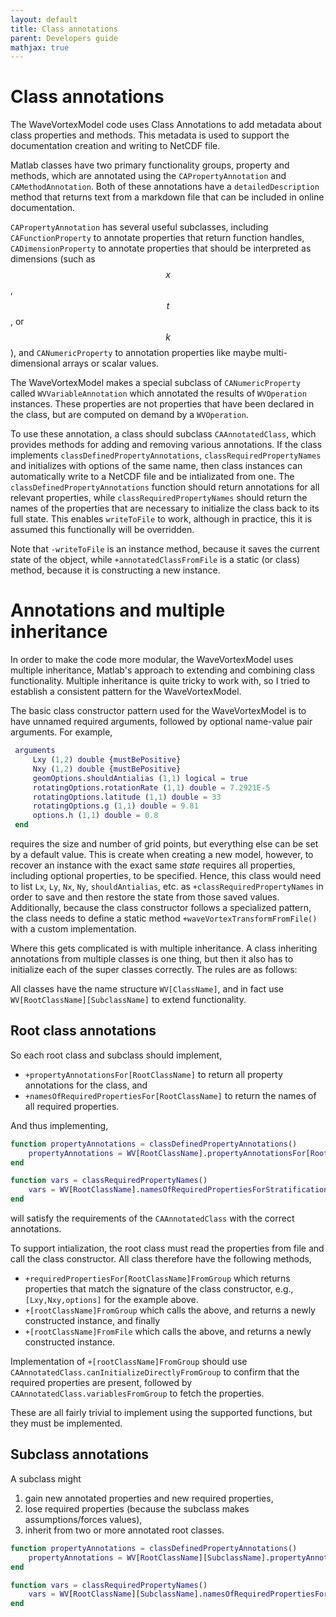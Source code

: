 ```yaml
---
layout: default
title: Class annotations
parent: Developers guide
mathjax: true
---
```


#  Class annotations

The WaveVortexModel code uses Class Annotations to add metadata about class properties and methods. This metadata is used to support the documentation creation and writing to NetCDF file.

Matlab classes have two primary functionality groups, property and methods, which are annotated using the `CAPropertyAnnotation` and `CAMethodAnnotation`. Both of these annotations have a `detailedDescription` method that returns text from a markdown file that can be included in online documentation.

`CAPropertyAnnotation` has several useful subclasses, including `CAFunctionProperty` to annotate properties that return function handles, `CADimensionProperty` to annotate properties that should be interpreted as dimensions (such as  $$x$$, $$t$$, or $$k$$), and `CANumericProperty` to annotation properties like maybe multi-dimensional arrays or scalar values.

The WaveVortexModel makes a special subclass of `CANumericProperty` called `WVVariableAnnotation` which annotated the results of `WVOperation` instances. These properties are not properties that have been declared in the class, but are computed on demand by a `WVOperation`. 

To use these annotation, a class should subclass `CAAnnotatedClass`, which provides methods for adding and removing various annotations. If the class implements `classDefinedPropertyAnnotations`,  `classRequiredPropertyNames` and initializes with options of the same name, then class instances can automatically write to a NetCDF file and be intializated from one. The `classDefinedPropertyAnnotations` function should return annotations for all relevant properties, while `classRequiredPropertyNames` should return the names of the properties that are necessary to initialize the class back to its full state. This enables `writeToFile` to work, although in practice, this it is assumed this functionally will be overridden.

Note that `-writeToFile` is an instance method, because it saves the current state of the object, while `+annotatedClassFromFile` is a static (or class) method, because it is constructing a new instance.

#  Annotations and multiple inheritance

In order to make the code more modular, the WaveVortexModel uses multiple inheritance, Matlab's approach to extending and combining class functionality. Multiple inheritance is quite tricky to work with, so I tried to establish a consistent pattern for the WaveVortexModel.

The basic class constructor pattern used for the WaveVortexModel is to have unnamed required arguments, followed by optional name-value pair arguments. For example,

```matlab
 arguments
     Lxy (1,2) double {mustBePositive}
     Nxy (1,2) double {mustBePositive}
     geomOptions.shouldAntialias (1,1) logical = true
     rotatingOptions.rotationRate (1,1) double = 7.2921E-5
     rotatingOptions.latitude (1,1) double = 33
     rotatingOptions.g (1,1) double = 9.81
     options.h (1,1) double = 0.8
 end
```

requires the size and number of grid points, but everything else can be set by a default value. This is create when creating a new model, however, to recover an instance with the exact same *state* requires all properties, including optional properties, to be specified. Hence, this class would need to list `Lx`, `Ly`, `Nx`, `Ny`, `shouldAntialias`, etc. as `+classRequiredPropertyNames` in order to save and then restore the state from those saved values. Additionally, because the class constructor follows a specialized pattern, the class needs to define a static method `+waveVortexTransformFromFile()` with a custom implementation.

Where this gets complicated is with multiple inheritance. A class inheriting annotations from multiple classes is one thing, but then it also has to initialize each of the super classes correctly. The rules are as follows:

All classes have the name structure `WV[ClassName]`, and in fact use `WV[RootClassName][SubclassName]` to extend functionality.

## Root class annotations

 So each root class and subclass should implement,

- `+propertyAnnotationsFor[RootClassName]` to return all property annotations for the class, and
- `+namesOfRequiredPropertiesFor[RootClassName]` to return the names of all required properties.

And thus implementing,

```matlab
function propertyAnnotations = classDefinedPropertyAnnotations()
    propertyAnnotations = WV[RootClassName].propertyAnnotationsFor[RootClassName]();
end

function vars = classRequiredPropertyNames()
    vars = WV[RootClassName].namesOfRequiredPropertiesForStratification[RootClassName]();
end
```
 
will satisfy the requirements of the `CAAnnotatedClass` with the correct annotations.

To support intialization, the root class must read the properties from file and call the class constructor. All class therefore have the following methods,

- `+requiredPropertiesFor[RootClassName]FromGroup` which returns properties that match the signature of the class constructor, e.g., `[Lxy,Nxy,options]` for the example above.
- `+[rootClassName]FromGroup` which calls the above, and returns a newly constructed instance, and finally
- `+[rootClassName]FromFile` which calls the above, and returns a newly constructed instance.

Implementation of `+[rootClassName]FromGroup` should use `CAAnnotatedClass.canInitializeDirectlyFromGroup` to confirm that the required properties are present, followed by `CAAnnotatedClass.variablesFromGroup` to fetch the properties. 

These are all fairly trivial to implement using the supported functions, but they must be implemented.

## Subclass annotations

A subclass might

1. gain new annotated properties and new required properties,
2. lose required properties (because the subclass makes assumptions/forces values),
3. inherit from two or more annotated root classes.



```matlab
function propertyAnnotations = classDefinedPropertyAnnotations()
    propertyAnnotations = WV[RootClassName][SubclassName].propertyAnnotationsFor[RootClassName]();
end

function vars = classRequiredPropertyNames()
    vars = WV[RootClassName][SubclassName].namesOfRequiredPropertiesForStratification[RootClassName]();
end
```
